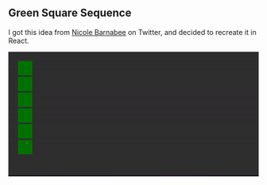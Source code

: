 ## Green Square Sequence

I got this idea from [Nicole Barnabee](https://twitter.com/NicoleBarnabee/status/1576939874233462786) on Twitter, and decided to recreate it in React.

<img src="result.gif"/>
